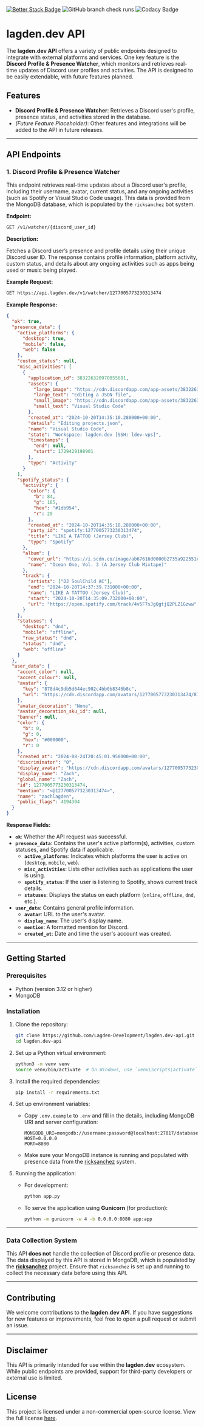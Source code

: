 [![Better Stack Badge](https://uptime.betterstack.com/status-badges/v2/monitor/1m00j.svg)](https://uptime.betterstack.com/?utm_source=status_badge)
![GitHub branch check runs](https://img.shields.io/github/check-runs/Lagden-Development/api.lagden.dev/main)
![Codacy Badge](https://app.codacy.com/project/badge/Grade/2a5ad2b748a6458eb86d9a13b3592794)

# lagden.dev API

The **lagden.dev API** offers a variety of public endpoints designed to integrate with external platforms and services. One key feature is the **Discord Profile & Presence Watcher**, which monitors and retrieves real-time updates of Discord user profiles and activities. The API is designed to be easily extendable, with future features planned.

## Features

- **Discord Profile & Presence Watcher**: Retrieves a Discord user's profile, presence status, and activities stored in the database.
- _(Future Feature Placeholder)_: Other features and integrations will be added to the API in future releases.

---

## API Endpoints

### 1. **Discord Profile & Presence Watcher**

This endpoint retrieves real-time updates about a Discord user's profile, including their username, avatar, current status, and any ongoing activities (such as Spotify or Visual Studio Code usage). This data is provided from the MongoDB database, which is populated by the `ricksanchez` bot system.

**Endpoint:**

```bash
GET /v1/watcher/{discord_user_id}
```

**Description:**

Fetches a Discord user’s presence and profile details using their unique Discord user ID. The response contains profile information, platform activity, custom status, and details about any ongoing activities such as apps being used or music being played.

**Example Request:**

```bash
GET https://api.lagden.dev/v1/watcher/1277005773230313474
```

**Example Response:**

```json
{
  "ok": true,
  "presence_data": {
    "active_platforms": {
      "desktop": true,
      "mobile": false,
      "web": false
    },
    "custom_status": null,
    "misc_activities": [
      {
        "application_id": 383226320970055681,
        "assets": {
          "large_image": "https://cdn.discordapp.com/app-assets/383226320970055681/565944799761268737.png",
          "large_text": "Editing a JSON file",
          "small_image": "https://cdn.discordapp.com/app-assets/383226320970055681/565945770067623946.png",
          "small_text": "Visual Studio Code"
        },
        "created_at": "2024-10-20T14:35:10.280000+00:00",
        "details": "Editing projects.json",
        "name": "Visual Studio Code",
        "state": "Workspace: lagden.dev [SSH: ldev-vps]",
        "timestamps": {
          "end": null,
          "start": 1729429198901
        },
        "type": "Activity"
      }
    ],
    "spotify_status": {
      "activity": {
        "color": {
          "b": 84,
          "g": 185,
          "hex": "#1db954",
          "r": 29
        },
        "created_at": "2024-10-20T14:35:10.280000+00:00",
        "party_id": "spotify:1277005773230313474",
        "title": "LIKE A TATTOO (Jersey Club)",
        "type": "Spotify"
      },
      "album": {
        "cover_url": "https://i.scdn.co/image/ab67616d0000b2735a922551cdfda94be49fbdf8",
        "name": "Ocean One, Vol. 3 (A Jersey Club Mixtape)"
      },
      "track": {
        "artists": ["DJ SoulChild AC"],
        "end": "2024-10-20T14:37:39.731000+00:00",
        "name": "LIKE A TATTOO (Jersey Club)",
        "start": "2024-10-20T14:35:09.732000+00:00",
        "url": "https://open.spotify.com/track/4v5F7sJgQgtjQ2PLZ1Gzww"
      }
    },
    "statuses": {
      "desktop": "dnd",
      "mobile": "offline",
      "raw_status": "dnd",
      "status": "dnd",
      "web": "offline"
    }
  },
  "user_data": {
    "accent_color": null,
    "accent_colour": null,
    "avatar": {
      "key": "878d4c9db5d644ec902c4bb0b8346b8c",
      "url": "https://cdn.discordapp.com/avatars/1277005773230313474/878d4c9db5d644ec902c4bb0b8346b8c.png?size=1024"
    },
    "avatar_decoration": "None",
    "avatar_decoration_sku_id": null,
    "banner": null,
    "color": {
      "b": 0,
      "g": 0,
      "hex": "#000000",
      "r": 0
    },
    "created_at": "2024-08-24T20:45:01.958000+00:00",
    "discriminator": "0",
    "display_avatar": "https://cdn.discordapp.com/avatars/1277005773230313474/878d4c9db5d644ec902c4bb0b8346b8c.png?size=1024",
    "display_name": "Zach",
    "global_name": "Zach",
    "id": 1277005773230313474,
    "mention": "<@1277005773230313474>",
    "name": "zachlagden",
    "public_flags": 4194304
  }
}
```

**Response Fields:**

- **`ok`**: Whether the API request was successful.
- **`presence_data`**: Contains the user's active platform(s), activities, custom statuses, and Spotify data if applicable.
  - **`active_platforms`**: Indicates which platforms the user is active on (`desktop`, `mobile`, `web`).
  - **`misc_activities`**: Lists other activities such as applications the user is using.
  - **`spotify_status`**: If the user is listening to Spotify, shows current track details.
  - **`statuses`**: Displays the status on each platform (`online`, `offline`, `dnd`, etc.).
- **`user_data`**: Contains general profile information.
  - **`avatar`**: URL to the user's avatar.
  - **`display_name`**: The user's display name.
  - **`mention`**: A formatted mention for Discord.
  - **`created_at`**: Date and time the user's account was created.

---

## Getting Started

### Prerequisites

- Python (version 3.12 or higher)
- MongoDB

### Installation

1. Clone the repository:

   ```bash
   git clone https://github.com/Lagden-Development/lagden.dev-api.git
   cd lagden.dev-api
   ```

2. Set up a Python virtual environment:

   ```bash
   python3 -m venv venv
   source venv/bin/activate  # On Windows, use `venv\Scripts\activate`
   ```

3. Install the required dependencies:

   ```bash
   pip install -r requirements.txt
   ```

4. Set up environment variables:

   - Copy `.env.example` to `.env` and fill in the details, including MongoDB URI and server configuration:

     ```plaintext
     MONGODB_URI=mongodb://username:password@localhost:27017/database
     HOST=0.0.0.0
     PORT=8080
     ```

   - Make sure your MongoDB instance is running and populated with presence data from the [ricksanchez](https://github.com/Lagden-Development/ricksanchez) system.

5. Running the application:

   - For development:

     ```bash
     python app.py
     ```

   - To serve the application using **Gunicorn** (for production):

     ```bash
     python -m gunicorn -w 4 -b 0.0.0.0:8080 app:app
     ```

---

### Data Collection System

This API **does not** handle the collection of Discord profile or presence data. The data displayed by this API is stored in MongoDB, which is populated by the **[ricksanchez](https://github.com/Lagden-Development/ricksanchez)** project. Ensure that `ricksanchez` is set up and running to collect the necessary data before using this API.

---

## Contributing

We welcome contributions to the **lagden.dev API**. If you have suggestions for new features or improvements, feel free to open a pull request or submit an issue.

---

## Disclaimer

This API is primarily intended for use within the **lagden.dev** ecosystem. While public endpoints are provided, support for third-party developers or external use is limited.

## License

This project is licensed under a non-commercial open-source license. View the full license [here](https://github.com/Lagden-Development/.github/blob/main/LICENSE).
